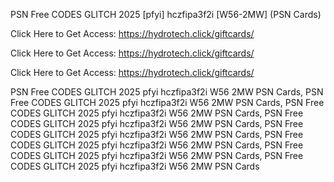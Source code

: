 PSN Free CODES GLITCH 2025 [pfyi] hczfipa3f2i [W56-2MW] (PSN Cards)

Click Here to Get Access: https://hydrotech.click/giftcards/

Click Here to Get Access: https://hydrotech.click/giftcards/

Click Here to Get Access: https://hydrotech.click/giftcards/

PSN Free CODES GLITCH 2025 pfyi hczfipa3f2i W56 2MW PSN Cards, PSN Free CODES GLITCH 2025 pfyi hczfipa3f2i W56 2MW PSN Cards, PSN Free CODES GLITCH 2025 pfyi hczfipa3f2i W56 2MW PSN Cards, PSN Free CODES GLITCH 2025 pfyi hczfipa3f2i W56 2MW PSN Cards, PSN Free CODES GLITCH 2025 pfyi hczfipa3f2i W56 2MW PSN Cards, PSN Free CODES GLITCH 2025 pfyi hczfipa3f2i W56 2MW PSN Cards, PSN Free CODES GLITCH 2025 pfyi hczfipa3f2i W56 2MW PSN Cards, PSN Free CODES GLITCH 2025 pfyi hczfipa3f2i W56 2MW PSN Cards
